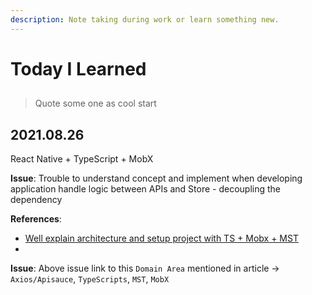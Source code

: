 ```yaml
---
description: Note taking during work or learn something new.
---
```


# Today I Learned

## 

> Quote some one as cool start

## 2021.08.26

React Native + TypeScript + MobX

**Issue**: Trouble to understand concept and implement when developing application handle logic between APIs and Store - decoupling the dependency

**References**:

* [Well explain architecture and setup project with TS + Mobx + MST](https://dev.to/shevchenkonik/react-typescript-mobx-4mei)
* 
**Issue**: Above issue link to this `Domain Area` mentioned in article -&gt; `Axios/Apisauce`, `TypeScripts`, `MST`,  `MobX`

